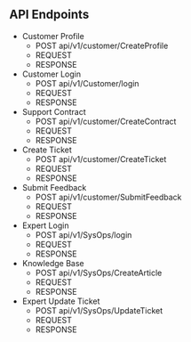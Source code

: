 ## API Endpoints ##
* Customer Profile
    - POST api/v1/customer/CreateProfile
    - REQUEST
    - RESPONSE
* Customer Login
    - POST api/v1/Customer/login
    - REQUEST
    - RESPONSE
* Support Contract 
    - POST api/v1/customer/CreateContract
    - REQUEST
    - RESPONSE
* Create Ticket
    - POST api/v1/customer/CreateTicket
    - REQUEST
    - RESPONSE
* Submit Feedback
    - POST api/v1/customer/SubmitFeedback
    - REQUEST
    - RESPONSE
* Expert Login
    - POST api/v1/SysOps/login
    - REQUEST
    - RESPONSE
* Knowledge Base
    - POST api/v1/SysOps/CreateArticle
    - REQUEST
    - RESPONSE
* Expert Update Ticket
    - POST api/v1/SysOps/UpdateTicket
    - REQUEST
    - RESPONSE

